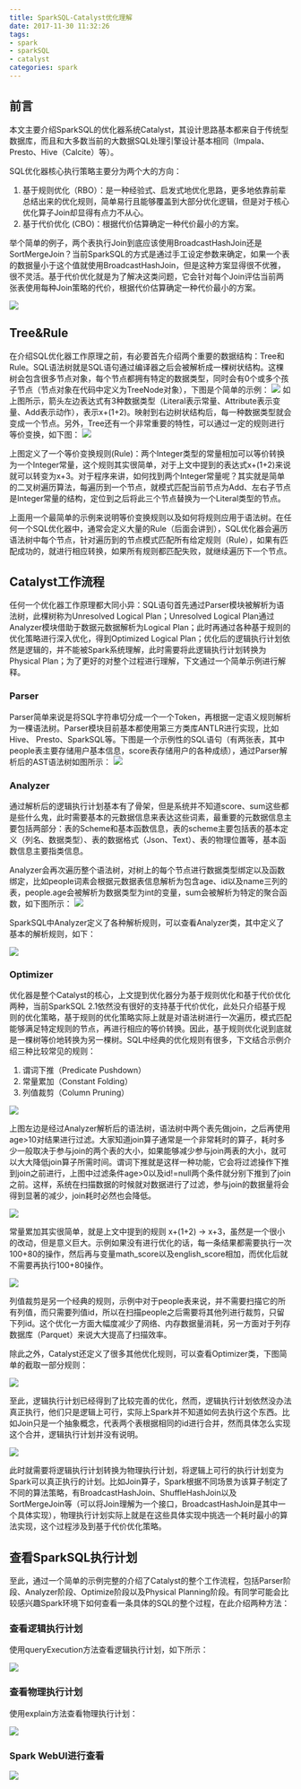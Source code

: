 ```yaml
---
title: SparkSQL-Catalyst优化理解
date: 2017-11-30 11:32:26
tags:
- spark
- sparkSQL
- catalyst
categories: spark
---
```

## 前言
本文主要介绍SparkSQL的优化器系统Catalyst，其设计思路基本都来自于传统型数据库，而且和大多数当前的大数据SQL处理引擎设计基本相同（Impala、Presto、Hive（Calcite）等）。

SQL优化器核心执行策略主要分为两个大的方向：


1. 基于规则优化（RBO）：是一种经验式、启发式地优化思路，更多地依靠前辈总结出来的优化规则，简单易行且能够覆盖到大部分优化逻辑，但是对于核心优化算子Join却显得有点力不从心。
2. 基于代价优化 (CBO)：根据代价估算确定一种代价最小的方案。

举个简单的例子，两个表执行Join到底应该使用BroadcastHashJoin还是SortMergeJoin？当前SparkSQL的方式是通过手工设定参数来确定，如果一个表的数据量小于这个值就使用BroadcastHashJoin，但是这种方案显得很不优雅，很不灵活。基于代价优化就是为了解决这类问题，它会针对每个Join评估当前两张表使用每种Join策略的代价，根据代价估算确定一种代价最小的方案。

<!-- more -->

![](http://oliji9s3j.bkt.clouddn.com/15120193767483.jpg)

## Tree&Rule
在介绍SQL优化器工作原理之前，有必要首先介绍两个重要的数据结构：Tree和Rule。SQL语法树就是SQL语句通过编译器之后会被解析成一棵树状结构。这棵树会包含很多节点对象，每个节点都拥有特定的数据类型，同时会有0个或多个孩子节点（节点对象在代码中定义为TreeNode对象），下图是个简单的示例：
![](http://oliji9s3j.bkt.clouddn.com/15120194433988.jpg)
如上图所示，箭头左边表达式有3种数据类型（Literal表示常量、Attribute表示变量、Add表示动作），表示x+(1+2)。映射到右边树状结构后，每一种数据类型就会变成一个节点。另外，Tree还有一个非常重要的特性，可以通过一定的规则进行等价变换，如下图：
![](http://oliji9s3j.bkt.clouddn.com/15120194660866.jpg)

上图定义了一个等价变换规则(Rule)：两个Integer类型的常量相加可以等价转换为一个Integer常量，这个规则其实很简单，对于上文中提到的表达式x+(1+2)来说就可以转变为x+3。对于程序来讲，如何找到两个Integer常量呢？其实就是简单的二叉树遍历算法，每遍历到一个节点，就模式匹配当前节点为Add、左右子节点是Integer常量的结构，定位到之后将此三个节点替换为一个Literal类型的节点。

上面用一个最简单的示例来说明等价变换规则以及如何将规则应用于语法树。在任何一个SQL优化器中，通常会定义大量的Rule（后面会讲到），SQL优化器会遍历语法树中每个节点，针对遍历到的节点模式匹配所有给定规则（Rule），如果有匹配成功的，就进行相应转换，如果所有规则都匹配失败，就继续遍历下一个节点。

## Catalyst工作流程
任何一个优化器工作原理都大同小异：SQL语句首先通过Parser模块被解析为语法树，此棵树称为Unresolved Logical Plan；Unresolved Logical Plan通过Analyzer模块借助于数据元数据解析为Logical Plan；此时再通过各种基于规则的优化策略进行深入优化，得到Optimized Logical Plan；优化后的逻辑执行计划依然是逻辑的，并不能被Spark系统理解，此时需要将此逻辑执行计划转换为Physical Plan；为了更好的对整个过程进行理解，下文通过一个简单示例进行解释。

### Parser
Parser简单来说是将SQL字符串切分成一个一个Token，再根据一定语义规则解析为一棵语法树。Parser模块目前基本都使用第三方类库ANTLR进行实现，比如Hive、 Presto、SparkSQL等。下图是一个示例性的SQL语句（有两张表，其中people表主要存储用户基本信息，score表存储用户的各种成绩），通过Parser解析后的AST语法树如图所示：
![](http://oliji9s3j.bkt.clouddn.com/15120196105832.jpg)
### Analyzer
通过解析后的逻辑执行计划基本有了骨架，但是系统并不知道score、sum这些都是些什么鬼，此时需要基本的元数据信息来表达这些词素，最重要的元数据信息主要包括两部分：表的Scheme和基本函数信息，表的scheme主要包括表的基本定义（列名、数据类型）、表的数据格式（Json、Text）、表的物理位置等，基本函数信息主要指类信息。

Analyzer会再次遍历整个语法树，对树上的每个节点进行数据类型绑定以及函数绑定，比如people词素会根据元数据表信息解析为包含age、id以及name三列的表，people.age会被解析为数据类型为int的变量，sum会被解析为特定的聚合函数，如下图所示：
![](http://oliji9s3j.bkt.clouddn.com/15120196532182.jpg)

SparkSQL中Analyzer定义了各种解析规则，可以查看Analyzer类，其中定义了基本的解析规则，如下：

![](http://oliji9s3j.bkt.clouddn.com/15120196892326.jpg)

### Optimizer
优化器是整个Catalyst的核心，上文提到优化器分为基于规则优化和基于代价优化两种，当前SparkSQL 2.1依然没有很好的支持基于代价优化，此处只介绍基于规则的优化策略，基于规则的优化策略实际上就是对语法树进行一次遍历，模式匹配能够满足特定规则的节点，再进行相应的等价转换。因此，基于规则优化说到底就是一棵树等价地转换为另一棵树。SQL中经典的优化规则有很多，下文结合示例介绍三种比较常见的规则：
1. 谓词下推（Predicate Pushdown）
2. 常量累加（Constant Folding）
3. 列值裁剪（Column Pruning）

![](http://oliji9s3j.bkt.clouddn.com/15120197859386.jpg)

上图左边是经过Analyzer解析后的语法树，语法树中两个表先做join，之后再使用age>10对结果进行过滤。大家知道join算子通常是一个非常耗时的算子，耗时多少一般取决于参与join的两个表的大小，如果能够减少参与join两表的大小，就可以大大降低join算子所需时间。谓词下推就是这样一种功能，它会将过滤操作下推到join之前进行，上图中过滤条件age>0以及id!=null两个条件就分别下推到了join之前。这样，系统在扫描数据的时候就对数据进行了过滤，参与join的数据量将会得到显著的减少，join耗时必然也会降低。

![](http://oliji9s3j.bkt.clouddn.com/15120198070875.jpg)

常量累加其实很简单，就是上文中提到的规则  x+(1+2)  -> x+3，虽然是一个很小的改动，但是意义巨大。示例如果没有进行优化的话，每一条结果都需要执行一次100+80的操作，然后再与变量math_score以及english_score相加，而优化后就不需要再执行100+80操作。

![](http://oliji9s3j.bkt.clouddn.com/15120198279383.jpg)

列值裁剪是另一个经典的规则，示例中对于people表来说，并不需要扫描它的所有列值，而只需要列值id，所以在扫描people之后需要将其他列进行裁剪，只留下列id。这个优化一方面大幅度减少了网络、内存数据量消耗，另一方面对于列存数据库（Parquet）来说大大提高了扫描效率。

除此之外，Catalyst还定义了很多其他优化规则，可以查看Optimizer类，下图简单的截取一部分规则：

![](http://oliji9s3j.bkt.clouddn.com/15120198495604.jpg)

至此，逻辑执行计划已经得到了比较完善的优化，然而，逻辑执行计划依然没办法真正执行，他们只是逻辑上可行，实际上Spark并不知道如何去执行这个东西。比如Join只是一个抽象概念，代表两个表根据相同的id进行合并，然而具体怎么实现这个合并，逻辑执行计划并没有说明。

![](http://oliji9s3j.bkt.clouddn.com/15120198739726.jpg)

此时就需要将逻辑执行计划转换为物理执行计划，将逻辑上可行的执行计划变为Spark可以真正执行的计划。比如Join算子，Spark根据不同场景为该算子制定了不同的算法策略，有BroadcastHashJoin、ShuffleHashJoin以及SortMergeJoin等（可以将Join理解为一个接口，BroadcastHashJoin是其中一个具体实现），物理执行计划实际上就是在这些具体实现中挑选一个耗时最小的算法实现，这个过程涉及到基于代价优化策略。

## 查看SparkSQL执行计划
至此，通过一个简单的示例完整的介绍了Catalyst的整个工作流程，包括Parser阶段、Analyzer阶段、Optimize阶段以及Physical Planning阶段。有同学可能会比较感兴趣Spark环境下如何查看一条具体的SQL的整个过程，在此介绍两种方法：

### 查看逻辑执行计划
使用queryExecution方法查看逻辑执行计划，如下所示：

![](http://oliji9s3j.bkt.clouddn.com/15120199915140.jpg)

### 查看物理执行计划
使用explain方法查看物理执行计划：

![](http://oliji9s3j.bkt.clouddn.com/15120200455737.jpg)

### Spark WebUI进行查看

![](http://oliji9s3j.bkt.clouddn.com/15120200683962.jpg)

